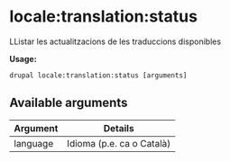 # locale:translation:status
LListar les actualitzacions de les traduccions disponibles

**Usage:**
```
drupal locale:translation:status [arguments]
```

## Available arguments
Argument | Details
---------|-------------
language | Idioma (p.e. ca o Català)
